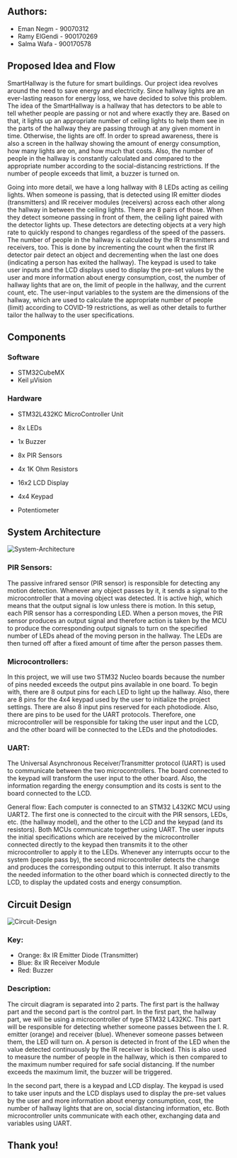 ## Authors:
* Eman Negm - 90070312
* Ramy ElGendi - 900170269
* Salma Wafa - 900170578

## Proposed Idea and Flow
SmartHallway is the future for smart buildings. Our project idea revolves around the need to save energy and electricity. Since hallway lights are an ever-lasting reason for energy loss, we have decided to solve this problem. The idea of the SmartHallway is a hallway that has detectors to be able to tell whether people are passing or not and where exactly they are. Based on that, it lights up an appropriate number of ceiling lights to help them see in the parts of the hallway they are passing through at any given moment in time. Otherwise, the lights are off. In order to spread awareness, there is also a screen in the hallway showing the amount of energy consumption, how many lights are on, and how much that costs. Also, the number of people in the hallway is constantly calculated and compared to the appropriate number according to the social-distancing restrictions. If the number of people exceeds that limit, a buzzer is turned on. 

Going into more detail, we have a long hallway with 8 LEDs acting as ceiling lights. When someone is passing, that is detected using IR emitter diodes (transmitters) and IR receiver modules (receivers) across each other along the hallway in between the ceiling lights. There are 8 pairs of those. When they detect someone passing in front of them, the ceiling light paired with the detector lights up. These detectors are detecting objects at a very high rate to quickly respond to changes regardless of the speed of the passers. The number of people in the hallway is calculated by the IR transmitters and receivers, too. This is done by incrementing the count when the first IR detector pair detect an object and decrementing when the last one does (indicating a person has exited the hallway). The keypad is used to take user inputs and the LCD displays used to display the pre-set values by the user and more information about energy consumption, cost, the number of hallway lights that are on, the limit of people in the hallway, and the current count, etc. The user-input variables to the system are the dimensions of the hallway, which are used to calculate the appropriate number of people (limit) according to COVID-19 restrictions, as well as other details to further tailor the hallway to the user specifications.

## Components
### Software
* STM32CubeMX
* Keil µVision

### Hardware
* STM32L432KC MicroController Unit

* 8x LEDs
* 1x Buzzer
* 8x PIR Sensors
* 4x 1K Ohm Resistors
* 16x2 LCD Display
* 4x4 Keypad
* Potentiometer

## System Architecture

![System-Architecture](https://imgur.com/W02nOae)

### PIR Sensors:
The passive infrared sensor (PIR sensor) is responsible for detecting any motion detection. Whenever any object passes by it, it sends a signal to the microcontroller that a moving object was detected. It is active high, which means that the output signal is low unless there is motion. In this setup, each PIR sensor has a corresponding LED. When a person moves, the PIR sensor produces an output signal and therefore action is taken by the MCU to produce the corresponding output signals to turn on the specified number of LEDs ahead of the moving person in the hallway. The LEDs are then turned off after a fixed amount of time after the person passes them.


### Microcontrollers:
In this project, we will use two STM32 Nucleo boards because the number of pins needed exceeds the output pins available in one board. To begin with, there are 8 output pins for each LED to light up the hallway. Also, there are 8 pins for the 4x4 keypad used by the user to initialize the project settings. There are also 8 input pins reserved for each photodiode. Also, there are pins to be used for the UART protocols. Therefore, one microcontroller will be responsible for taking the user input and the LCD, and the other board will be connected to the LEDs and the photodiodes. 


### UART:
The Universal Asynchronous Receiver/Transmitter protocol (UART) is used to communicate between the two microcontrollers. The board connected to the keypad will transform the user input to the other board. Also, the information regarding the energy consumption and its costs is sent to the board connected to the LCD.

General flow:
Each computer is connected to an STM32 L432KC MCU using UART2. The first one is connected to the circuit with the PIR sensors, LEDs, etc. (the hallway model), and the other to the LCD and the keypad (and its resistors). Both MCUs communicate together using UART. The user inputs the initial specifications which are received by the microcontroller connected directly to the keypad then transmits it to the other microcontroller to apply it to the LEDs. Whenever any interrupts occur to the system (people pass by), the second microcontroller detects the change and produces the corresponding output to this interrupt. It also transmits the needed information to the other board which is connected directly to the LCD, to display the updated costs and energy consumption. 

## Circuit Design

![Circuit-Design](https://imgur.com/a/mqfr67q)

### Key:
- Orange: 8x IR Emitter Diode (Transmitter)
- Blue: 8x IR Receiver Module
- Red: Buzzer
### Description:
The circuit diagram is separated into 2 parts. The first part is the hallway part and the second part is the control part. In the first part, the hallway part, we will be using a microcontroller of type STM32 L432KC. This part will be responsible for detecting whether someone passes between the I. R. emitter (orange) and receiver (blue). Whenever someone passes between them, the LED will turn on. A person is detected in front of the LED when the value detected continuously by the IR receiver is blocked. This is also used to measure the number of people in the hallway, which is then compared to the maximum number required for safe social distancing. If the number exceeds the maximum limit, the buzzer will be triggered.

In the second part, there is a keypad and LCD display. The keypad is used to take user inputs and the LCD displays used to display the pre-set values by the user and more information about energy consumption, cost, the number of hallway lights that are on, social distancing information, etc. Both microcontroller units communicate with each other, exchanging data and variables using UART.

## Thank you!
